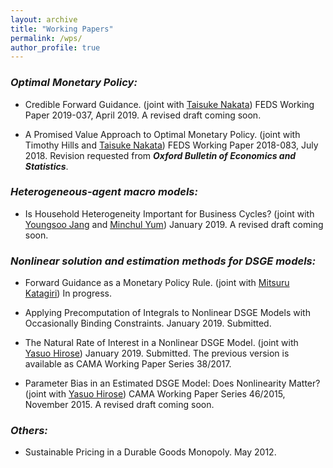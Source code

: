 ```yaml
---
layout: archive
title: "Working Papers"
permalink: /wps/
author_profile: true
---
```


### *Optimal Monetary Policy:*

* Credible Forward Guidance. (joint with [Taisuke Nakata](https://sites.google.com/site/taisukenakata/)) FEDS Working Paper 2019-037, April 2019. A revised draft coming soon.

* A Promised Value Approach to Optimal Monetary Policy. (joint with Timothy Hills and [Taisuke Nakata](https://sites.google.com/site/taisukenakata/)) FEDS Working Paper 2018-083, July 2018. Revision requested from ***Oxford Bulletin of Economics and Statistics***.

### *Heterogeneous-agent macro models:*

* Is Household Heterogeneity Important for Business Cycles? (joint with [Youngsoo Jang](https://sites.google.com/site/youngsoojangecon/) and [Minchul Yum](https://sites.google.com/site/minchulyum/research)) January 2019. A revised draft coming soon.

### *Nonlinear solution and estimation methods for DSGE models:*

* Forward Guidance as a Monetary Policy Rule. (joint with [Mitsuru Katagiri](https://sites.google.com/site/mitsurukatagiri/)) In progress.

* Applying Precomputation of Integrals to Nonlinear DSGE Models with Occasionally Binding Constraints. January 2019. Submitted.

* The Natural Rate of Interest in a Nonlinear DSGE Model. (joint with [Yasuo Hirose](https://sites.google.com/site/yasuohirose/)) January 2019. Submitted. The previous version is available as CAMA Working Paper Series 38/2017.

* Parameter Bias in an Estimated DSGE Model: Does Nonlinearity Matter? (joint with [Yasuo Hirose](https://sites.google.com/site/yasuohirose/)) CAMA Working Paper Series 46/2015, November 2015. A revised draft coming soon.

### *Others:*

* Sustainable Pricing in a Durable Goods Monopoly. May 2012.

<!-- {% for post in site.publications reversed %}
  {% include archive-single.html %}
{% endfor %} -->
